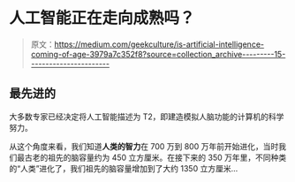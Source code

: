 # 人工智能正在走向成熟吗？

> 原文：<https://medium.com/geekculture/is-artificial-intelligence-coming-of-age-3979a7c352f8?source=collection_archive---------15----------------------->

## 最先进的

大多数专家已经决定将人工智能描述为 T2，即建造模拟人脑功能的计算机的科学努力。

从这个角度来看，我们知道**人类的智力**在 700 万到 800 万年前开始进化，当时我们最古老的祖先的脑容量约为 450 立方厘米。在接下来的 350 万年里，不同种类的“人类”进化了，我们祖先的脑容量增加到了大约 1350 立方厘米…